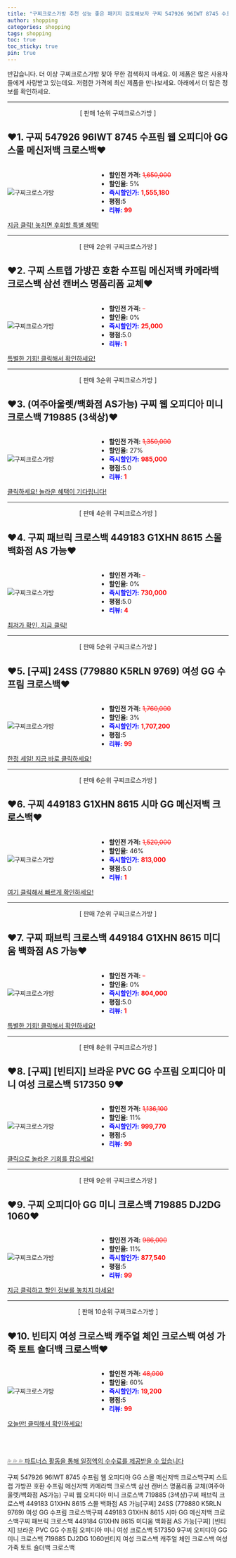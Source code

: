 ```yaml
---
title: "구찌크로스가방 추천 성능 좋은 패키지 검토해보자 구찌 547926 96IWT 8745 수프림"
author: shopping
categories: shopping
tags: shopping
toc: true
toc_sticky: true
pin: true
---
```

반갑습니다. 더 이상 구찌크로스가방 찾아 무한 검색하지 마세요. 이 제품은 많은 사용자들에게 사랑받고 있는데요. 저렴한 가격에 최신 제품을 만나보세요. 아래에서 더 많은 정보를 확인하세요.

---
<p class="toplist" style="margin: 0 auto; display: block; width: fit-content;">[ 판매 1순위 구찌크로스가방 ]</p>

<h2><strong>❤️1. 구찌 547926 96IWT 8745 수프림 웹 오피디아 GG 스몰 메신저백 크로스백❤️</strong></h2>

<div style="display: flex; align-items: center;">
    <div style="flex: 0.4;">
        <img src="https://thumbnail7.coupangcdn.com/thumbnails/remote/230x230ex/image/vendor_inventory/5530/21c84e3673f4c559fbd998adeaf726cb8d088b53de5a31e39dbf16551094.jpg" alt="구찌크로스가방" style="max-width: 100%;">
    </div>
    <div style="flex: 0.6; margin-left: 10px;">
        <ul>
            <li><strong>할인전 가격:</strong> <del style="color: red;">1,650,000</del></li>
            <li><strong>할인율:</strong> 5%</li>
            <li><span style='color:blue'><strong>즉시할인가:</strong></span> <span style='color:red'><strong>1,555,180</strong></span></li>
            <li><strong>평점:</strong>5</li>
            <li><span style='color:blue'><strong>리뷰:</strong></span> <span style='color:red'><strong>99</strong></span></li>
        </ul>
    </div>
</div>
<div class="center">
    <a href="https://selin100587001.github.io?lptag=AF9450613&subid=githubio&pageKey=8200387636&traceid=V0-153&itemId=23504240203&vendorItemId=90559955289" class="myButton">
        지금 클릭! 놓치면 후회할 특별 혜택!
    </a>
</div>


---
<p class="toplist" style="margin: 0 auto; display: block; width: fit-content;">[ 판매 2순위 구찌크로스가방 ]</p>

<h2><strong>❤️2. 구찌 스트랩 가방끈 호환 수프림 메신저백 카메라백 크로스백 삼선 캔버스 명품리폼 교체❤️</strong></h2>

<div style="display: flex; align-items: center;">
    <div style="flex: 0.4;">
        <img src="https://thumbnail7.coupangcdn.com/thumbnails/remote/230x230ex/image/vendor_inventory/7f14/308575b7fb75b974c3218ebddae080a623d12f06cffcfa8d2be174004a82.jpeg" alt="구찌크로스가방" style="max-width: 100%;">
    </div>
    <div style="flex: 0.6; margin-left: 10px;">
        <ul>
            <li><strong>할인전 가격:</strong> <del style="color: red;">-</del></li>
            <li><strong>할인율:</strong> 0%</li>
            <li><span style='color:blue'><strong>즉시할인가:</strong></span> <span style='color:red'><strong>25,000</strong></span></li>
            <li><strong>평점:</strong>5.0</li>
            <li><span style='color:blue'><strong>리뷰:</strong></span> <span style='color:red'><strong>1</strong></span></li>
        </ul>
    </div>
</div>
<div class="center">
    <a href="https://selin100587001.github.io?lptag=AF9450613&subid=githubio&pageKey=8061678685&traceid=V0-153&itemId=22650713638&vendorItemId=89690736325" class="myButton">
        특별한 기회! 클릭해서 확인하세요!
    </a>
</div>


---
<p class="toplist" style="margin: 0 auto; display: block; width: fit-content;">[ 판매 3순위 구찌크로스가방 ]</p>

<h2><strong>❤️3. (여주아울렛/백화점 AS가능) 구찌 웹 오피디아 미니 크로스백 719885 (3색상)❤️</strong></h2>

<div style="display: flex; align-items: center;">
    <div style="flex: 0.4;">
        <img src="https://thumbnail8.coupangcdn.com/thumbnails/remote/230x230ex/image/vendor_inventory/8269/01a1627f29967748e833cb4e6bad9e2528056f7adad3c271736deadb4bd7.jpg" alt="구찌크로스가방" style="max-width: 100%;">
    </div>
    <div style="flex: 0.6; margin-left: 10px;">
        <ul>
            <li><strong>할인전 가격:</strong> <del style="color: red;">1,350,000</del></li>
            <li><strong>할인율:</strong> 27%</li>
            <li><span style='color:blue'><strong>즉시할인가:</strong></span> <span style='color:red'><strong>985,000</strong></span></li>
            <li><strong>평점:</strong>5.0</li>
            <li><span style='color:blue'><strong>리뷰:</strong></span> <span style='color:red'><strong>1</strong></span></li>
        </ul>
    </div>
</div>
<div class="center">
    <a href="https://selin100587001.github.io?lptag=AF9450613&subid=githubio&pageKey=7685621208&traceid=V0-153&itemId=20538164927&vendorItemId=87614823061" class="myButton">
        클릭하세요! 놀라운 혜택이 기다립니다!
    </a>
</div>


---
<p class="toplist" style="margin: 0 auto; display: block; width: fit-content;">[ 판매 4순위 구찌크로스가방 ]</p>

<h2><strong>❤️4. 구찌 패브릭 크로스백 449183 G1XHN 8615 스몰 백화점 AS 가능❤️</strong></h2>

<div style="display: flex; align-items: center;">
    <div style="flex: 0.4;">
        <img src="https://thumbnail10.coupangcdn.com/thumbnails/remote/230x230ex/image/vendor_inventory/aa74/5a3e501d5c70cf4616e9efb937f7ea76f9aa77e43ad21cfb453d6c3e0e0a.jpg" alt="구찌크로스가방" style="max-width: 100%;">
    </div>
    <div style="flex: 0.6; margin-left: 10px;">
        <ul>
            <li><strong>할인전 가격:</strong> <del style="color: red;">-</del></li>
            <li><strong>할인율:</strong> 0%</li>
            <li><span style='color:blue'><strong>즉시할인가:</strong></span> <span style='color:red'><strong>730,000</strong></span></li>
            <li><strong>평점:</strong>5.0</li>
            <li><span style='color:blue'><strong>리뷰:</strong></span> <span style='color:red'><strong>4</strong></span></li>
        </ul>
    </div>
</div>
<div class="center">
    <a href="https://selin100587001.github.io?lptag=AF9450613&subid=githubio&pageKey=6659302813&traceid=V0-153&itemId=15281929429&vendorItemId=82502418925" class="myButton">
        최저가 확인, 지금 클릭!
    </a>
</div>


---
<p class="toplist" style="margin: 0 auto; display: block; width: fit-content;">[ 판매 5순위 구찌크로스가방 ]</p>

<h2><strong>❤️5. [구찌] 24SS (779880 K5RLN 9769) 여성 GG 수프림 크로스백❤️</strong></h2>

<div style="display: flex; align-items: center;">
    <div style="flex: 0.4;">
        <img src="https://thumbnail9.coupangcdn.com/thumbnails/remote/230x230ex/image/vendor_inventory/8514/9acb7cee5c5b9621a64ba4cb0da68807f2679214c970f85bcab3dcfa6a6b.jpg" alt="구찌크로스가방" style="max-width: 100%;">
    </div>
    <div style="flex: 0.6; margin-left: 10px;">
        <ul>
            <li><strong>할인전 가격:</strong> <del style="color: red;">1,760,000</del></li>
            <li><strong>할인율:</strong> 3%</li>
            <li><span style='color:blue'><strong>즉시할인가:</strong></span> <span style='color:red'><strong>1,707,200</strong></span></li>
            <li><strong>평점:</strong>5</li>
            <li><span style='color:blue'><strong>리뷰:</strong></span> <span style='color:red'><strong>99</strong></span></li>
        </ul>
    </div>
</div>
<div class="center">
    <a href="https://selin100587001.github.io?lptag=AF9450613&subid=githubio&pageKey=8232621435&traceid=V0-153&itemId=23696238985&vendorItemId=90721338250" class="myButton">
        한정 세일! 지금 바로 클릭하세요!
    </a>
</div>


---
<p class="toplist" style="margin: 0 auto; display: block; width: fit-content;">[ 판매 6순위 구찌크로스가방 ]</p>

<h2><strong>❤️6. 구찌 449183 G1XHN 8615 시마 GG 메신저백 크로스백❤️</strong></h2>

<div style="display: flex; align-items: center;">
    <div style="flex: 0.4;">
        <img src="https://thumbnail9.coupangcdn.com/thumbnails/remote/230x230ex/image/vendor_inventory/f010/14bd0e2990b1eaf8cd9d26799112e5d77f0fb8fdeb701ef24b6bde79a668.jpg" alt="구찌크로스가방" style="max-width: 100%;">
    </div>
    <div style="flex: 0.6; margin-left: 10px;">
        <ul>
            <li><strong>할인전 가격:</strong> <del style="color: red;">1,520,000</del></li>
            <li><strong>할인율:</strong> 46%</li>
            <li><span style='color:blue'><strong>즉시할인가:</strong></span> <span style='color:red'><strong>813,000</strong></span></li>
            <li><strong>평점:</strong>5.0</li>
            <li><span style='color:blue'><strong>리뷰:</strong></span> <span style='color:red'><strong>1</strong></span></li>
        </ul>
    </div>
</div>
<div class="center">
    <a href="https://selin100587001.github.io?lptag=AF9450613&subid=githubio&pageKey=7849875695&traceid=V0-153&itemId=21393242540&vendorItemId=86851113222" class="myButton">
        여기 클릭해서 빠르게 확인하세요!
    </a>
</div>


---
<p class="toplist" style="margin: 0 auto; display: block; width: fit-content;">[ 판매 7순위 구찌크로스가방 ]</p>

<h2><strong>❤️7. 구찌 패브릭 크로스백 449184 G1XHN 8615 미디움 백화점 AS 가능❤️</strong></h2>

<div style="display: flex; align-items: center;">
    <div style="flex: 0.4;">
        <img src="https://thumbnail8.coupangcdn.com/thumbnails/remote/230x230ex/image/vendor_inventory/3657/4744deddc27b95eda68b2e478583805d72fed11f558bc9aabce6e544e9fe.jpg" alt="구찌크로스가방" style="max-width: 100%;">
    </div>
    <div style="flex: 0.6; margin-left: 10px;">
        <ul>
            <li><strong>할인전 가격:</strong> <del style="color: red;">-</del></li>
            <li><strong>할인율:</strong> 0%</li>
            <li><span style='color:blue'><strong>즉시할인가:</strong></span> <span style='color:red'><strong>804,000</strong></span></li>
            <li><strong>평점:</strong>5.0</li>
            <li><span style='color:blue'><strong>리뷰:</strong></span> <span style='color:red'><strong>1</strong></span></li>
        </ul>
    </div>
</div>
<div class="center">
    <a href="https://selin100587001.github.io?lptag=AF9450613&subid=githubio&pageKey=6659303234&traceid=V0-153&itemId=15281931053&vendorItemId=82502419544" class="myButton">
        특별한 기회! 클릭해서 확인하세요!
    </a>
</div>


---
<p class="toplist" style="margin: 0 auto; display: block; width: fit-content;">[ 판매 8순위 구찌크로스가방 ]</p>

<h2><strong>❤️8. [구찌] [빈티지] 브라운 PVC GG 수프림 오피디아 미니 여성 크로스백 517350 9❤️</strong></h2>

<div style="display: flex; align-items: center;">
    <div style="flex: 0.4;">
        <img src="https://thumbnail7.coupangcdn.com/thumbnails/remote/230x230ex/image/vendor_inventory/ad23/dd8b2285a1b742cb4b059d70731182534b2450e08e70ad81cdaffb9bb81e.jpg" alt="구찌크로스가방" style="max-width: 100%;">
    </div>
    <div style="flex: 0.6; margin-left: 10px;">
        <ul>
            <li><strong>할인전 가격:</strong> <del style="color: red;">1,136,100</del></li>
            <li><strong>할인율:</strong> 11%</li>
            <li><span style='color:blue'><strong>즉시할인가:</strong></span> <span style='color:red'><strong>999,770</strong></span></li>
            <li><strong>평점:</strong>5</li>
            <li><span style='color:blue'><strong>리뷰:</strong></span> <span style='color:red'><strong>99</strong></span></li>
        </ul>
    </div>
</div>
<div class="center">
    <a href="https://selin100587001.github.io?lptag=AF9450613&subid=githubio&pageKey=8227860435&traceid=V0-153&itemId=23669807130&vendorItemId=90695049809" class="myButton">
        클릭으로 놀라운 기회를 잡으세요!
    </a>
</div>


---
<p class="toplist" style="margin: 0 auto; display: block; width: fit-content;">[ 판매 9순위 구찌크로스가방 ]</p>

<h2><strong>❤️9. 구찌 오피디아 GG 미니 크로스백 719885 DJ2DG 1060❤️</strong></h2>

<div style="display: flex; align-items: center;">
    <div style="flex: 0.4;">
        <img src="https://thumbnail9.coupangcdn.com/thumbnails/remote/230x230ex/image/vendor_inventory/a32e/04dbbfd8acac4954d33e95d53d2e0edd598976c27a6cfcc6bf305cc9bafc.jpg" alt="구찌크로스가방" style="max-width: 100%;">
    </div>
    <div style="flex: 0.6; margin-left: 10px;">
        <ul>
            <li><strong>할인전 가격:</strong> <del style="color: red;">986,000</del></li>
            <li><strong>할인율:</strong> 11%</li>
            <li><span style='color:blue'><strong>즉시할인가:</strong></span> <span style='color:red'><strong>877,540</strong></span></li>
            <li><strong>평점:</strong>5</li>
            <li><span style='color:blue'><strong>리뷰:</strong></span> <span style='color:red'><strong>99</strong></span></li>
        </ul>
    </div>
</div>
<div class="center">
    <a href="https://selin100587001.github.io?lptag=AF9450613&subid=githubio&pageKey=7736538151&traceid=V0-153&itemId=20803769681&vendorItemId=89095486910" class="myButton">
        지금 클릭하고 할인 정보를 놓치지 마세요!
    </a>
</div>


---
<p class="toplist" style="margin: 0 auto; display: block; width: fit-content;">[ 판매 10순위 구찌크로스가방 ]</p>

<h2><strong>❤️10. 빈티지 여성 크로스백 캐주얼 체인 크로스백 여성 가죽 토트 숄더백 크로스백❤️</strong></h2>

<div style="display: flex; align-items: center;">
    <div style="flex: 0.4;">
        <img src="https://thumbnail8.coupangcdn.com/thumbnails/remote/230x230ex/image/vendor_inventory/c7dc/ad7e16396a18489906fb19e3389709dd2c5c7d20dc69bf2be7b1a44912ad.jpg" alt="구찌크로스가방" style="max-width: 100%;">
    </div>
    <div style="flex: 0.6; margin-left: 10px;">
        <ul>
            <li><strong>할인전 가격:</strong> <del style="color: red;">48,000</del></li>
            <li><strong>할인율:</strong> 60%</li>
            <li><span style='color:blue'><strong>즉시할인가:</strong></span> <span style='color:red'><strong>19,200</strong></span></li>
            <li><strong>평점:</strong>5</li>
            <li><span style='color:blue'><strong>리뷰:</strong></span> <span style='color:red'><strong>99</strong></span></li>
        </ul>
    </div>
</div>
<div class="center">
    <a href="https://selin100587001.github.io?lptag=AF9450613&subid=githubio&pageKey=8092644453&traceid=V0-153&itemId=22863298839&vendorItemId=89897939298" class="myButton">
        오늘만! 클릭해서 확인하세요!
    </a>
</div>

<br><br><br>[💦 💦 💦 파트너스 활동을 통해 일정액의 수수료를 제공받을 수 있습니다](https://link.coupang.com/a/bcpT2c)<br><br>구찌 547926 96IWT 8745 수프림 웹 오피디아 GG 스몰 메신저백 크로스백구찌 스트랩 가방끈 호환 수프림 메신저백 카메라백 크로스백 삼선 캔버스 명품리폼 교체(여주아울렛/백화점 AS가능) 구찌 웹 오피디아 미니 크로스백 719885 (3색상)구찌 패브릭 크로스백 449183 G1XHN 8615 스몰 백화점 AS 가능[구찌] 24SS (779880 K5RLN 9769) 여성 GG 수프림 크로스백구찌 449183 G1XHN 8615 시마 GG 메신저백 크로스백구찌 패브릭 크로스백 449184 G1XHN 8615 미디움 백화점 AS 가능[구찌] [빈티지] 브라운 PVC GG 수프림 오피디아 미니 여성 크로스백 517350 9구찌 오피디아 GG 미니 크로스백 719885 DJ2DG 1060빈티지 여성 크로스백 캐주얼 체인 크로스백 여성 가죽 토트 숄더백 크로스백